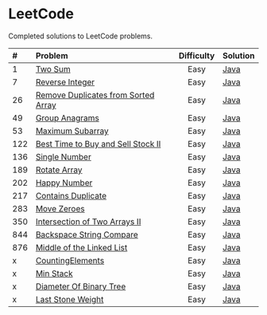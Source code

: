 # LeetCode
Completed solutions to LeetCode problems.

| # | Problem | Difficulty | Solution |
| :--- | :--- | :---: | :--- |
| 1 | [Two Sum](https://leetcode.com/problems/two-sum/) | Easy | [Java]() |
| 7 | [Reverse Integer](https://leetcode.com/problems/reverse-integer/) | Easy | [Java]() |
| 26 | [Remove Duplicates from Sorted Array](https://leetcode.com/problems/remove-duplicates-from-sorted-array/) | Easy | [Java]() |
| 49 | [Group Anagrams](https://leetcode.com/problems/group-anagrams/) | Easy | [Java](https://github.com/efostach/LeetCode/blob/master/src/main/java/com/leetcode/GroupAnagrams.java) |
| 53 | [Maximum Subarray](https://leetcode.com/problems/maximum-subarray/) | Easy | [Java](https://github.com/efostach/LeetCode/blob/master/src/main/java/com/leetcode/MaximumSubarray.java) |
| 122 | [Best Time to Buy and Sell Stock II](https://leetcode.com/problems/best-time-to-buy-and-sell-stock-ii/) | Easy | [Java]() |
| 136 | [Single Number](https://leetcode.com/problems/single-number/) | Easy | [Java](https://github.com/efostach/LeetCode/blob/master/src/main/java/com/leetcode/SingleNumber.java) |
| 189 | [Rotate Array](https://leetcode.com/problems/rotate-array/) | Easy | [Java](https://github.com/efostach/LeetCode/blob/master/src/main/java/com/leetcode/RotateArray.java) |
| 202 | [Happy Number](https://leetcode.com/problems/happy-number/) | Easy | [Java](https://github.com/efostach/LeetCode/blob/master/src/main/java/com/leetcode/HappyNumber.java) |
| 217 | [Contains Duplicate](https://leetcode.com/problems/contains-duplicate/) | Easy | [Java]() |
| 283 | [Move Zeroes](https://leetcode.com/problems/move-zeroes/) | Easy | [Java](https://github.com/efostach/LeetCode/blob/master/src/main/java/com/leetcode/MoveZeroes.java) |
| 350 | [Intersection of Two Arrays II](https://leetcode.com/problems/intersection-of-two-arrays-ii/) | Easy | [Java]() |
| 844 | [Backspace String Compare](https://leetcode.com/problems/backspace-string-compare/) | Easy | [Java]() |
| 876 | [Middle of the Linked List](https://leetcode.com/problems/middle-of-the-linked-list/) | Easy | [Java](https://github.com/efostach/LeetCode/blob/master/src/main/java/com/leetcode/MiddleOfTheLinkedList.java) |
| x | [CountingElements](https://leetcode.com/submissions/detail/321140167/) | Easy | [Java](https://github.com/efostach/LeetCode/blob/master/src/main/java/com/leetcode/CountingElements.java) |
| x | [Min Stack]() | Easy | [Java]() |
| x | [Diameter Of Binary Tree]() | Easy | [Java](https://github.com/efostach/LeetCode/blob/master/src/main/java/com/leetcode/DiameterOfBinaryTree.java) |
| x | [Last Stone Weight]() | Easy | [Java]() |
